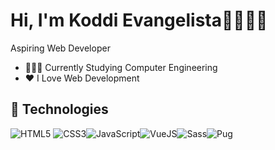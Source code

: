 # Hi, I'm Koddi Evangelista🤵🏽🤟🏽

Aspiring Web Developer

- 👨🏽‍🎓 Currently Studying Computer Engineering
- ❤ I Love Web Development

## 🔧 Technologies

![HTML5](https://img.icons8.com/color/30/html-5.png) ![CSS3](https://img.icons8.com/color/30/css3.png)![JavaScript](https://img.icons8.com/color/30/javascript.png)![VueJS](https://img.icons8.com/color/30/vue-js.png)![Sass](https://img.icons8.com/color/30/sass.png)![Pug](https://img.icons8.com/color/30/pug.png)
